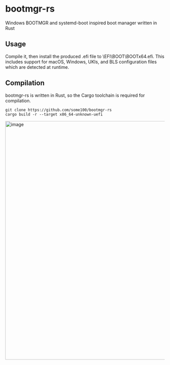 # bootmgr-rs

Windows BOOTMGR and systemd-boot inspired boot manager written in Rust

## Usage

Compile it, then install the produced .efi file to \EFI\BOOT\BOOTx64.efi. This includes support for macOS, Windows, UKIs, and BLS configuration files which are detected at runtime.

## Compilation

bootmgr-rs is written in Rust, so the Cargo toolchain is required for compilation.
```
git clone https://github.com/some100/bootmgr-rs
cargo build -r --target x86_64-unknown-uefi
```

<img width="718" height="754" alt="image" src="https://github.com/user-attachments/assets/f36b905e-aee5-4a81-862d-d990ae464b35" />
